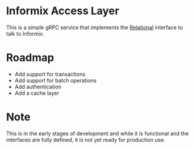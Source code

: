 # Informix Access Layer

This is a simple gRPC service that implements the [Relational](https://github.com/topcoder-platform/plat-interface-definition/tree/main/data-access-layer/relational) interface to talk to Informix.

# Roadmap

- Add support for transactions
- Add support for batch operations
- Add authentication
- Add a cache layer

# Note

This is in the early stages of development and while it is functional and the interfaces are fully defined, it is not yet ready for production use.
